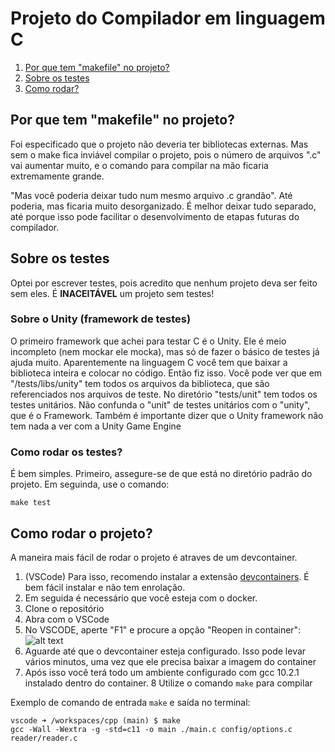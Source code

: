 # Projeto do Compilador em linguagem C

1. [Por que tem "makefile" no projeto?](#por-que-tem-makefile-no-projeto)
2. [Sobre os testes](#sobre-os-testes)
3. [Como rodar?](#como-rodar-o-projeto)

## Por que tem "makefile" no projeto?
Foi especificado que o projeto não deveria ter bibliotecas externas. Mas sem o make fica inviável compilar o projeto, pois o número de arquivos ".c" vai aumentar muito, e o comando para compilar na mão ficaria extremamente grande.

"Mas você poderia deixar tudo num mesmo arquivo .c grandão". Até poderia, mas ficaria muito desorganizado. É melhor deixar tudo separado, até porque isso pode facilitar o desenvolvimento de etapas futuras do compilador. 

## Sobre os testes 
Optei por escrever testes, pois acredito que nenhum projeto deva ser feito sem eles. 
É **INACEITÁVEL** um projeto sem testes!

### Sobre o Unity (framework de testes)
O primeiro framework que achei para testar C é o Unity. Ele é meio incompleto (nem mockar ele mocka), mas só de fazer o básico de testes já ajuda muito.
Aparentemente na linguagem C você tem que baixar a biblioteca inteira e colocar no código. Então fiz isso. Você pode ver que em "/tests/libs/unity" tem todos os arquivos da biblioteca, que são referenciados nos arquivos de teste. No diretório "tests/unit" tem todos os testes unitários. Não confunda o "unit" de testes unitários com o "unity", que é o Framework. Também é importante dizer que o Unity framework não tem nada a ver com a Unity Game Engine

### Como rodar os testes?
É bem simples. Primeiro, assegure-se de que está no diretório padrão do projeto. Em seguinda, use o comando:

``` console
make test
````

## Como rodar o projeto?
A maneira mais fácil de rodar o projeto é atraves de um devcontainer. 
1. (VSCode) Para isso, recomendo instalar a extensão [devcontainers](https://marketplace.visualstudio.com/items?itemName=ms-vscode-remote.remote-containers). É bem fácil instalar e não tem enrolação.
2. Em seguida é necessário que você esteja com o docker. 
3. Clone o repositório
4. Abra com o VSCode
5. No VSCODE, aperte "F1" e procure a opção "Reopen in container":
![alt text](/docs-assets/image-2.png)
6. Aguarde até que o devcontainer esteja configurado. Isso pode levar vários minutos, uma vez que ele precisa baixar a imagem do container
7. Após isso você terá todo um ambiente configurado com gcc 10.2.1 instalado dentro do container. 
8 Utilize o comando ```make``` para compilar

Exemplo de comando de entrada ```make``` e saída no terminal:
```console
vscode ➜ /workspaces/cpp (main) $ make
gcc -Wall -Wextra -g -std=c11 -o main ./main.c config/options.c reader/reader.c
```